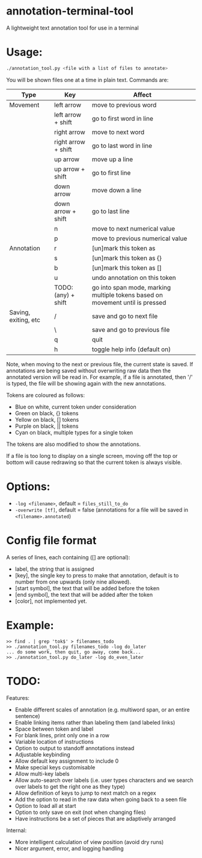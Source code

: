 # annotation-terminal-tool

A lightweight text annotation tool for use in a terminal

# Usage:

```sh
./annotation_tool.py <file with a list of files to annotate>
```

You will be shown files one at a time in plain text. Commands are:

Type                 | Key                  | Affect
-------------------- | -------------------- | ------
Movement             | left arrow           | move to previous word
                     | left arrow + shift   | go to first word in line
                     | right arrow          | move to next word
                     | right arrow + shift  | go to last word in line
                     | up arrow             | move up a line
                     | up arrow + shift     | go to first line
                     | down arrow           | move down a line
                     | down arrow + shift   | go to last line
                     | n                    | move to next numerical value
                     | p                    | move to previous numerical value
Annotation           | r                    | [un]mark this token as ||
                     | s                    | [un]mark this token as {}
                     | b                    | [un]mark this token as []
                     | u                    | undo annotation on this token
                     | TODO: (any) + shift  | go into span mode, marking multiple tokens based on movement until <enter> is pressed
Saving, exiting, etc | /                    | save and go to next file
                     | \                    | save and go to previous file
                     | q                    | quit
                     | h                    | toggle help info (default on)

Note, when moving to the next or previous file, the current state is saved.
If annotations are being saved without overwriting raw data then the annotated version will be read in.
For example, if a file is annotated, then '/\' is typed, the file will be showing again with the new annotations.

Tokens are coloured as follows:

 - Blue on white, current token under consideration
 - Green on black, {} tokens
 - Yellow on black, [] tokens
 - Purple on black, || tokens
 - Cyan on black, multiple types for a single token

The tokens are also modified to show the annotations.

If a file is too long to display on a single screen, moving off the top or
bottom will cause redrawing so that the current token is always visible.

# Options:

 - `-log <filename>`, default = `files_still_to_do`
 - `-overwrite [tf]`, default = false (annotations for a file will be saved in `<filename>.annotated`)

# Config file format

A series of lines, each containing ([] are optional):

 - label, the string that is assigned
 - [key], the single key to press to make that annotation, default is to
 	 number from one upwards (only nine allowed).
 - [start symbol], the text that will be added before the token
 - [end symbol], the text that will be added after the token
 - [color], not implemented yet.

# Example:

```
>> find . | grep 'tok$' > filenames_todo
>> ./annotation_tool.py filenames_todo -log do_later
... do some work, then quit, go away, come back...
>> ./annotation_tool.py do_later -log do_even_later
```

# TODO:

Features:
 - Enable different scales of annotation (e.g. multiword span, or an entire sentence)
 - Enable linking items rather than labeling them (and labeled links)
 - Space between token and label
 - For blank lines, print only one in a row
 - Variable location of instructions
 - Option to output to standoff annotations instead
 - Adjustable keybinding
 - Allow default key assignment to include 0
 - Make special keys customisable
 - Allow multi-key labels
 - Allow auto-search over labels (i.e. user types characters and we search over labels to get the right one as they type)
 - Allow definition of keys to jump to next match on a regex
 - Add the option to read in the raw data when going back to a seen file
 - Option to load all at start
 - Option to only save on exit (not when changing files)
 - Have instructions be a set of pieces that are adaptively arranged

Internal:
 - More intelligent calculation of view position (avoid dry runs)
 - Nicer argument, error, and logging handling
